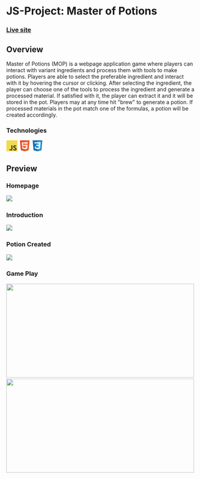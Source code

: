 # JS-Project: Master of Potions
### [Live site](https://qienzgao.github.io/Master-of-Potions/)

## Overview
Master of Potions (MOP) is a webpage application game where players can interact with variant ingredients and process them with tools to make potions. Players are able to select the preferable ingredient and interact with it by hovering the cursor or clicking. After selecting the ingredient, the player can choose one of the tools to process the ingredient and generate a processed material. If satisfied with it, the player can extract it and it will be stored in the pot. Players may at any time hit "brew" to generate a potion. If processed materials in the pot match one of the formulas, a potion will be created accordingly. 


### Technologies
<code><img height="30" src="https://raw.githubusercontent.com/devicons/devicon/master/icons/javascript/javascript-original.svg" alt="javascript"></code>
<code><img height="30" src="https://github.com/devicons/devicon/blob/master/icons/html5/html5-original.svg" alt="html5"></code>
<code><img height="30" src="https://raw.githubusercontent.com/devicons/devicon/master/icons/css3/css3-original.svg" alt="css3"></code>

## Preview
### Homepage
<img src="https://github.com/qienzgao/Master-of-Potions/blob/main/src/images/master_of_potions.png"/>

### Introduction
<img src="https://github.com/qienzgao/Master-of-Potions/blob/main/src/images/Introduction.png"/>

### Potion Created
<img src="https://github.com/qienzgao/Master-of-Potions/blob/main/src/images/potion_created.png"/>

### Game Play
<img src="https://github.com/qienzgao/Master-of-Potions/blob/main/src/images/dragon.gif" width=500 height=250/> <img src="https://github.com/qienzgao/Master-of-Potions/blob/main/src/images/mop.gif" width=500 height=250/>


